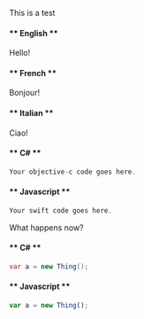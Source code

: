 This is a test
<!-- tabs:start -->

#### ** English **

Hello!

#### ** French **

Bonjour!

#### ** Italian **

Ciao!

<!-- tabs:end -->

<!-- tabs:start -->
#### ** C# **
```c# fct_label="C#"
Your objective-c code goes here.
```
#### ** Javascript **
```javascript fct_label="Javascript"
Your swift code goes here.
``` 
<!-- tabs:end -->

What happens now?
<!-- tabs:start -->
#### ** C# **
```c# fct_label="C#"
var a = new Thing();
```
#### ** Javascript **
```javascript fct_label="Javascript"
var a = new Thing();
```
<!-- tabs:end -->
